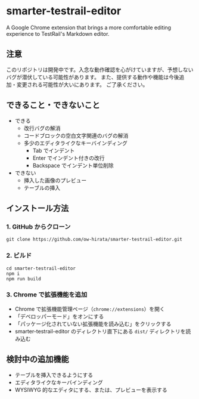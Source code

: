 # smarter-testrail-editor

A Google Chrome extension that brings a more comfortable editing experience to TestRail's Markdown editor.

## 注意

このリポジトリは開発中です。入念な動作確認を心がけていますが、予想しないバグが潜伏している可能性があります。 また、提供する動作や機能は今後追加・変更される可能性が大いにあります。 ご了承ください。

## できること・できないこと

- できる
    - 改行バグの解消
    - コードブロックの空白文字関連のバグの解消
    - 多少のエディタライクなキーバインディング
        - Tab でインデント
        - Enter でインデント付きの改行
        - Backspace でインデント単位削除
- できない
    - 挿入した画像のプレビュー
    - テーブルの挿入

## インストール方法

### 1. GitHub からクローン

```shell
git clone https://github.com/ow-hirata/smarter-testrail-editor.git
```

### 2. ビルド

```shell
cd smarter-testrail-editor
npm i
npm run build
```

### 3. Chrome で拡張機能を追加

- Chrome で拡張機能管理ページ（`chrome://extensions`）を開く
- 「デベロッパーモード」をオンにする
- 「パッケージ化されていない拡張機能を読み込む」をクリックする
- smarter-testrail-editor のディレクトリ直下にある `dist/` ディレクトリを読み込む

## 検討中の追加機能

- テーブルを挿入できるようにする
- エディタライクなキーバインディング
- WYSIWYG 的なエディタにする、または、プレビューを表示する
